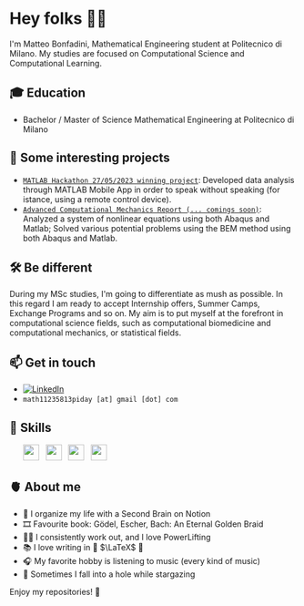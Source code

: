 # Hey folks 👋🏻

I'm Matteo Bonfadini, Mathematical Engineering student at Politecnico di Milano.
My studies are focused on Computational Science and Computational Learning.

## 🎓 **Education**

 - Bachelor / Master of Science Mathematical Engineering at Politecnico di Milano

## 📌 **Some interesting projects**

- [`MATLAB Hackathon 27/05/2023 winning project`]([https://github.com/teobucci/slhd](https://github.com/BonfaTex/MATLABthon-27-05-23)): Developed data analysis through MATLAB Mobile App in order to speak without speaking (for istance, using a remote control device).
- [`Advanced Computational Mechanics Report (... comings soon)`](): Analyzed a system of nonlinear equations using both Abaqus and Matlab; Solved various potential problems using the BEM method using both Abaqus and Matlab.

## 🛠️ **Be different**
During my MSc studies, I'm going to differentiate as mush as possible. In this regard I am ready to accept Internship offers, Summer Camps, Exchange Programs and so on. My aim is to put myself at the forefront in computational science fields, such as computational biomedicine and computational mechanics, or statistical fields.

## 📫 **Get in touch**

- [![LinkedIn](https://img.shields.io/badge/-LinkedIn-blue?style=flat&logo=Linkedin&logoColor=white)](https://www.linkedin.com/in/matteo-bonfadini/)
- `math11235813piday [at] gmail [dot] com`

## 🚀 **Skills**

<ul>
        <img src='https://cdn.jsdelivr.net/gh/devicons/devicon/icons/matlab/matlab-original.svg' height='28'>  &nbsp
        <img src='https://cdn.jsdelivr.net/gh/devicons/devicon/icons/cplusplus/cplusplus-original.svg' height='28'>  &nbsp 
        <img src='https://cdn.jsdelivr.net/gh/devicons/devicon/icons/python/python-original.svg' height='28'>  &nbsp 
        <img src='https://cdn.jsdelivr.net/gh/devicons/devicon/icons/r/r-original.svg' height='28'> &nbsp
</ul>
 
## 🫀 **About me**

- 🧠 I organize my life with a Second Brain on Notion
- 🎞️ Favourite book: Gödel, Escher, Bach: An Eternal Golden Braid
- 🏋🏼 I consistently work out, and I love PowerLifting
- 📚 I love writing in 📖 $\LaTeX$ 📖
- 🎧 My favorite hobby is listening to music (every kind of music)
- 🌟 Sometimes I fall into a hole while stargazing

Enjoy my repositories! 🚀
